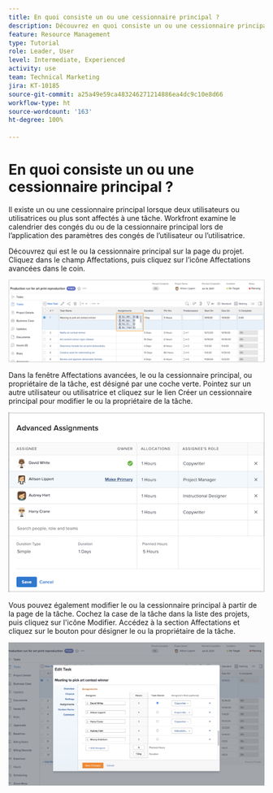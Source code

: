 ```yaml
---
title: En quoi consiste un ou une cessionnaire principal ?
description: Découvrez en quoi consiste un ou une cessionnaire principal et comment il ou elle affecte la gestion de vos ressources.
feature: Resource Management
type: Tutorial
role: Leader, User
level: Intermediate, Experienced
activity: use
team: Technical Marketing
jira: KT-10185
source-git-commit: a25a49e59ca483246271214886ea4dc9c10e8d66
workflow-type: ht
source-wordcount: '163'
ht-degree: 100%

---
```


# En quoi consiste un ou une cessionnaire principal ?

Il existe un ou une cessionnaire principal lorsque deux utilisateurs ou utilisatrices ou plus sont affectés à une tâche. Workfront examine le calendrier des congés du ou de la cessionnaire principal lors de l’application des paramètres des congés de l’utilisateur ou l’utilisatrice.

Découvrez qui est le ou la cessionnaire principal sur la page du projet. Cliquez dans le champ Affectations, puis cliquez sur l’icône Affectations avancées dans le coin.

![plusieurs cessionnaires](assets/pa_01.png)

Dans la fenêtre Affectations avancées, le ou la cessionnaire principal, ou propriétaire de la tâche, est désigné par une coche verte. Pointez sur un autre utilisateur ou utilisatrice et cliquez sur le lien Créer un cessionnaire principal pour modifier le ou la propriétaire de la tâche.

![cessionnaire principal sélectionné](assets/pa_02.png)

Vous pouvez également modifier le ou la cessionnaire principal à partir de la page de la tâche. Cochez la case de la tâche dans la liste des projets, puis cliquez sur l&#39;icône Modifier. Accédez à la section Affectations et cliquez sur le bouton pour désigner le ou la propriétaire de la tâche.

![bouton propriétaire de la tâche](assets/pa_03.png)

